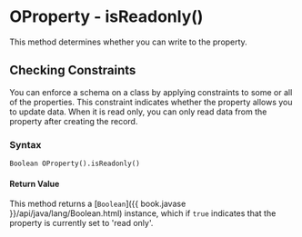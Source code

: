
# OProperty - isReadonly()

This method determines whether you can write to the property.

## Checking Constraints

You can enforce a schema on a class by applying constraints to some or all of the properties.  This constraint indicates whether the property allows you to update data.  When it is read only, you can only read data from the property after creating the record.

### Syntax

```
Boolean OProperty().isReadonly()
```

#### Return Value

This method returns a [`Boolean`]({{ book.javase }}/api/java/lang/Boolean.html) instance, which if `true` indicates that the property is currently set to 'read only'.

